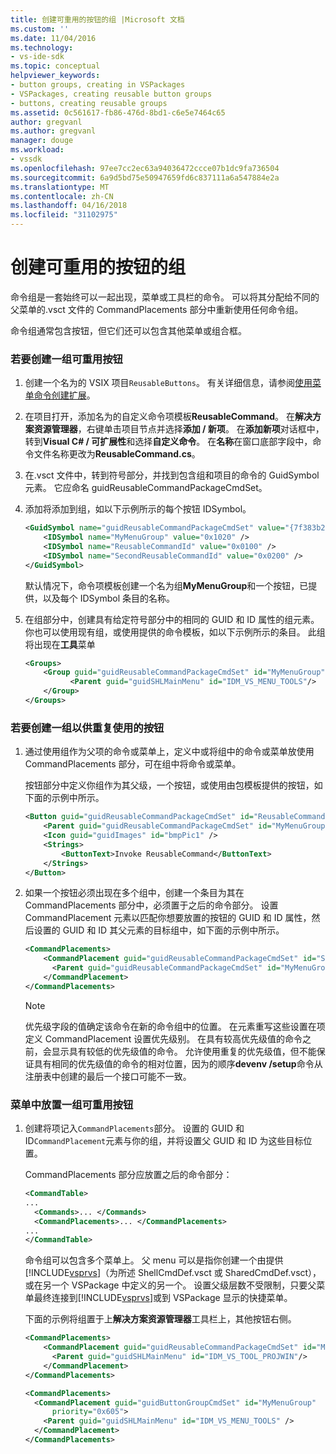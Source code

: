 ```yaml
---
title: 创建可重用的按钮的组 |Microsoft 文档
ms.custom: ''
ms.date: 11/04/2016
ms.technology:
- vs-ide-sdk
ms.topic: conceptual
helpviewer_keywords:
- button groups, creating in VSPackages
- VSPackages, creating reusable button groups
- buttons, creating reusable groups
ms.assetid: 0c561617-fb86-476d-8bd1-c6e5e7464c65
author: gregvanl
ms.author: gregvanl
manager: douge
ms.workload:
- vssdk
ms.openlocfilehash: 97ee7cc2ec63a94036472ccce07b1dc9fa736504
ms.sourcegitcommit: 6a9d5bd75e50947659fd6c837111a6a547884e2a
ms.translationtype: MT
ms.contentlocale: zh-CN
ms.lasthandoff: 04/16/2018
ms.locfileid: "31102975"
---
```

# <a name="creating-reusable-groups-of-buttons"></a>创建可重用的按钮的组
命令组是一套始终可以一起出现，菜单或工具栏的命令。 可以将其分配给不同的父菜单的.vsct 文件的 CommandPlacements 部分中重新使用任何命令组。  
  
 命令组通常包含按钮，但它们还可以包含其他菜单或组合框。  
  
### <a name="to-create-a-reusable-group-of-buttons"></a>若要创建一组可重用按钮  
  
1.  创建一个名为的 VSIX 项目`ReusableButtons`。 有关详细信息，请参阅[使用菜单命令创建扩展](../extensibility/creating-an-extension-with-a-menu-command.md)。  
  
2.  在项目打开，添加名为的自定义命令项模板**ReusableCommand**。 在**解决方案资源管理器**，右键单击项目节点并选择**添加 / 新项**。 在**添加新项**对话框中，转到**Visual C# / 可扩展性**和选择**自定义命令**。 在**名称**在窗口底部字段中，命令文件名称更改为**ReusableCommand.cs**。  
  
3.  在.vsct 文件中，转到符号部分，并找到包含组和项目的命令的 GuidSymbol 元素。 它应命名 guidReusableCommandPackageCmdSet。  
  
4.  添加将添加到组，如以下示例所示的每个按钮 IDSymbol。  
  
    ```xml  
    <GuidSymbol name="guidReusableCommandPackageCmdSet" value="{7f383b2a-c6b9-4c1d-b4b8-a26dc5b60ca1}">  
        <IDSymbol name="MyMenuGroup" value="0x1020" />  
        <IDSymbol name="ReusableCommandId" value="0x0100" />  
        <IDSymbol name="SecondReusableCommandId" value="0x0200" />  
    </GuidSymbol>  
    ```  
  
     默认情况下，命令项模板创建一个名为组**MyMenuGroup**和一个按钮，已提供，以及每个 IDSymbol 条目的名称。  
  
5.  在组部分中，创建具有给定符号部分中的相同的 GUID 和 ID 属性的组元素。 你也可以使用现有组，或使用提供的命令模板，如以下示例所示的条目。 此组将出现在**工具**菜单  
  
    ```xml  
    <Groups>  
        <Group guid="guidReusableCommandPackageCmdSet" id="MyMenuGroup" priority="0x0600">  
              <Parent guid="guidSHLMainMenu" id="IDM_VS_MENU_TOOLS"/>  
        </Group>  
    </Groups>  
    ```  
  
### <a name="to-create-a-group-of-buttons-for-reuse"></a>若要创建一组以供重复使用的按钮  
  
1.  通过使用组作为父项的命令或菜单上，定义中或将组中的命令或菜单放使用 CommandPlacements 部分，可在组中将命令或菜单。  
  
     按钮部分中定义你组作为其父级，一个按钮，或使用由包模板提供的按钮，如下面的示例中所示。  
  
    ```xml  
    <Button guid="guidReusableCommandPackageCmdSet" id="ReusableCommandId" priority="0x0100" type="Button">  
        <Parent guid="guidReusableCommandPackageCmdSet" id="MyMenuGroup" />  
        <Icon guid="guidImages" id="bmpPic1" />  
        <Strings>  
            <ButtonText>Invoke ReusableCommand</ButtonText>  
        </Strings>  
    </Button>  
    ```  
  
2.  如果一个按钮必须出现在多个组中，创建一个条目为其在 CommandPlacements 部分中，必须置于之后的命令部分。 设置 CommandPlacement 元素以匹配你想要放置的按钮的 GUID 和 ID 属性，然后设置的 GUID 和 ID 其父元素的目标组中，如下面的示例中所示。  
  
    ```xml  
    <CommandPlacements>  
        <CommandPlacement guid="guidReusableCommandPackageCmdSet" id="SecondReusableCommandId" priority="0x105">  
          <Parent guid="guidReusableCommandPackageCmdSet" id="MyMenuGroup" />  
        </CommandPlacement>  
    </CommandPlacements>  
    ```  
  
    > [!NOTE]
    >  优先级字段的值确定该命令在新的命令组中的位置。 在元素重写这些设置在项定义 CommandPlacement 设置优先级别。 在具有较高优先级值的命令之前，会显示具有较低的优先级值的命令。 允许使用重复的优先级值，但不能保证具有相同的优先级值的命令的相对位置，因为的顺序**devenv /setup**命令从注册表中创建的最后一个接口可能不一致。  
  
### <a name="to-put-a-reusable-group-of-buttons-on-a-menu"></a>菜单中放置一组可重用按钮  
  
1.  创建将项记入`CommandPlacements`部分。 设置的 GUID 和 ID`CommandPlacement`元素与你的组，并将设置父 GUID 和 ID 为这些目标位置。  
  
     CommandPlacements 部分应放置之后的命令部分：  
  
    ```xml  
    <CommandTable>  
    ...  
      <Commands>... </Commands>  
      <CommandPlacements>... </CommandPlacements>  
    ...   
    </CommandTable>  
    ```  
  
     命令组可以包含多个菜单上。 父 menu 可以是指你创建一个由提供[!INCLUDE[vsprvs](../code-quality/includes/vsprvs_md.md)]（为所述 ShellCmdDef.vsct 或 SharedCmdDef.vsct），或在另一个 VSPackage 中定义的另一个。 设置父级层数不受限制，只要父菜单最终连接到[!INCLUDE[vsprvs](../code-quality/includes/vsprvs_md.md)]或到 VSPackage 显示的快捷菜单。  
  
     下面的示例将组置于上**解决方案资源管理器**工具栏上，其他按钮右侧。  
  
    ```xml  
    <CommandPlacements>  
        <CommandPlacement guid="guidReusableCommandPackageCmdSet" id="MyMenuGroup" priority="0xF00">  
          <Parent guid="guidSHLMainMenu" id="IDM_VS_TOOL_PROJWIN"/>  
        </CommandPlacement>  
    </CommandPlacements>  
    ```  
  
    ```xml  
    <CommandPlacements>  
      <CommandPlacement guid="guidButtonGroupCmdSet" id="MyMenuGroup"   
          priority="0x605">  
        <Parent guid="guidSHLMainMenu" id="IDM_VS_MENU_TOOLS" />  
      </CommandPlacement>  
    </CommandPlacements>  
  
    ```
